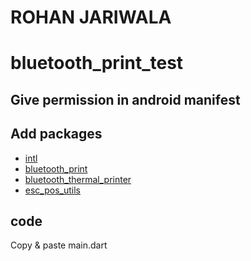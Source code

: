 # ROHAN JARIWALA

# bluetooth_print_test

## Give permission in android manifest

## Add packages

-  [intl](https://pub.dev/packages/intl)
-   [bluetooth_print](https://pub.dev/packages/bluetooth_print)
-   [bluetooth_thermal_printer](https://pub.dev/packages/bluetooth_thermal_printer)
-   [esc_pos_utils](https://pub.dev/packages/esc_pos_utils)
  
 ## code
  
  Copy & paste main.dart
  
